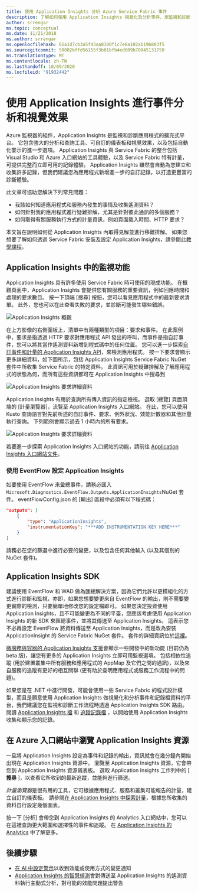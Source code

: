 ```yaml
---
title: 使用 Application Insights 分析 Azure Service Fabric 事件
description: 了解如何使用 Application Insights 視覺化及分析事件，來監視和診斷 Azure Service Fabric 叢集。
author: srrengar
ms.topic: conceptual
ms.date: 11/21/2018
ms.author: srrengar
ms.openlocfilehash: 61a1d7cb3a5f43aa8100f1c7e8a102ab19b803f5
ms.sourcegitcommit: 50802bffd56155f3b01bfb4ed009b70045131750
ms.translationtype: MT
ms.contentlocale: zh-TW
ms.lasthandoff: 10/09/2020
ms.locfileid: "91932442"
---
```

# <a name="event-analysis-and-visualization-with-application-insights"></a>使用 Application Insights 進行事件分析和視覺效果

Azure 監視器的組件，Application Insights 是監視和診斷應用程式的擴充式平台。 它包含強大的分析和查詢工具、可自訂的儀表板和視覺效果，以及包括自動化警示的進一步選項。 Application Insights 與 Service Fabric 的整合包括 Visual Studio 和 Azure 入口網站的工具體驗，以及 Service Fabric 特有計量，可提供完整而立即可用的記錄體驗。 Application Insights 雖然會自動為您建立和收集許多記錄，但我們建議您為應用程式新增進一步的自訂記錄，以打造更豐富的診斷體驗。

此文章可協助您解決下列常見問題：

* 我該如何知道應用程式和服務內發生的事情及收集遙測資料？
* 如何針對我的應用程式進行疑難排解，尤其是針對彼此通訊的多個服務？
* 如何取得有關服務執行方式的計量資訊，例如頁面載入時間、HTTP 要求？

本文旨在說明如何從 Application Insights 內取得見解並進行移難排解。 如果您想要了解如何透過 Service Fabric 安裝及設定 Application Insights，請參閱此[教學課程](service-fabric-tutorial-monitoring-aspnet.md)。

## <a name="monitoring-in-application-insights"></a>Application Insights 中的監視功能

Application Insights 具有許多使用 Service Fabric 時可使用的現成功能。 在概觀頁面中，Application Insights 會提供您有關服務的重要資訊，例如回應時間和處理的要求數目。 按一下頂端 [搜尋] 按鈕，您可以看見應用程式中的最新要求清單。 此外，您也可以在此查看失敗的要求，並診斷可能發生哪些錯誤。

![Application Insights 概觀](media/service-fabric-diagnostics-event-analysis-appinsights/ai-overview.png)

在上方影像的右側面板上，清單中有兩種類型的項目：要求和事件。 在此案例中，要求是指透過 HTTP 要求對應用程式 API 發出的呼叫，而事件是指自訂事件，您可以將其當作遙測資料新增到程式碼中的任何位置。 您可以進一步探索[自訂事件和計量的 Application Insights API](../azure-monitor/app/api-custom-events-metrics.md)，來檢測應用程式。 按一下要求會顯示更多詳細資料，如下圖所示，包括 Application Insights Service Fabric NuGet 套件中所收集 Service Fabric 的特定資料。 此資訊可用於疑難排解及了解應用程式的狀態為何，而所有這些資訊都可在 Application Insights 中搜尋到

![Application Insights 要求詳細資料](media/service-fabric-diagnostics-event-analysis-appinsights/ai-request-details.png)

Application Insights 有用於查詢所有傳入資訊的指定檢視。 選取 [總覽] 頁面頂端的 [計量瀏覽器]，流覽至 Application Insights 入口網站。 在此，您可以使用 Kusto 查詢語言對先前所述的自訂事件、要求、例外狀況、效能計數器和其他計量執行查詢。 下列範例會顯示過去 1 小時內的所有要求。

![Application Insights 要求詳細資料](media/service-fabric-diagnostics-event-analysis-appinsights/ai-metrics-explorer.png)

若要進一步探索 Application Insights 入口網站的功能，請前往 [Application Insights 入口網站文件](../azure-monitor/app/overview-dashboard.md)。

### <a name="configuring-application-insights-with-eventflow"></a>使用 EventFlow 設定 Application Insights

如要使用 EventFlow 來彙總事件，請務必匯入 `Microsoft.Diagnostics.EventFlow.Outputs.ApplicationInsights`NuGet 套件。 eventFlowConfig.json 的 [輸出] 區段中必須有以下程式碼：

```json
"outputs": [
    {
        "type": "ApplicationInsights",
        "instrumentationKey": "***ADD INSTRUMENTATION KEY HERE***"
    }
]
```

請務必在您的篩選中進行必要的變更，以及包含任何其他輸入 (以及其個別的 NuGet 套件)。

## <a name="application-insights-sdk"></a>Application Insights SDK

建議使用 EventFlow 和 WAD 做為匯總解決方案，因為它們允許以更模組化的方式進行診斷和監視，亦即，如果您想要變更來自 EventFlow 的輸出，則不需要變更實際的檢測，只要簡單地修改您的設定檔即可。 如果您決定投資使用 Application Insights，且不可能變更為不同的平臺，您應該考慮使用 Application Insights 的新 SDK 來匯總事件，並將其傳送至 Application Insights。 這表示您不必再設定 EventFlow 將資料傳送至 Application Insights，而是改為安裝 ApplicationInsight 的 Service Fabric NuGet 套件。 套件的詳細資訊位於[這裡](https://github.com/Microsoft/ApplicationInsights-ServiceFabric)。

[微服務與容器的 Application Insights 支援](https://azure.microsoft.com/blog/app-insights-microservices/)會顯示一些開發中的新功能 (目前仍為 beta 版)，讓您有更多的 Application Insights 立即可用監視選項。 包括相依性追蹤 (用於建置叢集中所有服務和應用程式的 AppMap 及它們之間的通訊)，以及來自服務的追蹤有更好的相互關聯 (更有助於查明應用程式或服務工作流程中的問題)。

如果您是在 .NET 中進行開發，可能會使用一些 Service Fabric 的程式設計模型，而且是願意使用 Application Insights 做視覺化和分析事件和記錄檔資料的平台，我們建議您在監視和診斷工作流程時透過 Application Insights SDK 路由。 閱讀 [Application Insights 檔](../azure-monitor/azure-monitor-app-hub.yml) 和 [追蹤記錄檔](../azure-monitor/app/asp-net-trace-logs.md) ，以開始使用 Application Insights 收集和顯示您的記錄。

## <a name="navigating-the-application-insights-resource-in-azure-portal"></a>在 Azure 入口網站中瀏覽 Application Insights 資源

一旦將 Application Insights 設定為事件和記錄的輸出，資訊就會在幾分鐘內開始出現在 Application Insights 資源中。 瀏覽至 Application Insights 資源，它會帶您到 Application Insights 資源儀表板。 選取 Application Insights 工作列中的 [ **搜尋** ]，以查看它所收到的最新追蹤，並能夠進行篩選。

*計量瀏覽器*是很有用的工具，它可根據應用程式、服務和叢集可能報告的計量，建立自訂的儀表板。 請參閱[在 Application Insights 中探索計量](../azure-monitor/platform/metrics-charts.md)，根據您所收集的資料自行設定幾個圖表。

按一下 [分析] 會帶您到 Application Insights 的 Analytics 入口網站中，您可以在這裡查詢更大範圍和選擇性的事件和追蹤。 在 [Application Insights 的 Analytics](../azure-monitor/log-query/log-query-overview.md) 中了解更多。

## <a name="next-steps"></a>後續步驟

* [在 AI 中設定警示](../azure-monitor/platform/alerts-log.md)以收到效能或使用方式的變更通知
* [Application Insights 的智慧偵測](../azure-monitor/app/proactive-diagnostics.md)會對傳送至 Application Insights 的遙測資料執行主動式分析，對可能的效能問題提出警告

